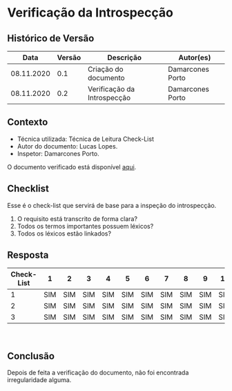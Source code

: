 # Verificação da Introspecção
## Histórico de Versão
<table class="table table-striped border">
    <thead>
        <th>Data</th>   
        <th>Versão </th> 
        <th>Descrição</th> 
        <th>Autor(es)</th>
    </thead>
    <tbody>
        <tr>
            <td> 08.11.2020 </td>
            <td>  0.1   </td>
            <td> Criação do documento</td>
            <td> Damarcones Porto </td>
        </tr>
        <tr>
            <td> 08.11.2020 </td>
            <td>  0.2   </td>
            <td> Verificação da Introspecção</td>
            <td> Damarcones Porto </td>
        </tr>
    </tbody>
</table>

## Contexto
- Técnica utilizada: Técnica de Leitura Check-List
- Autor do documento: Lucas Lopes.
- Inspetor: Damarcones Porto.

O documento verificado está disponível <a href="https://requisitos-de-software.github.io/2020.1-iFut/elicitacao/introspeccao/">aqui</a>.

## Checklist
Esse é o check-list que servirá de base para a inspeção do introspecção.
<br>

1. O requisito está transcrito de forma clara?
2. Todos os termos importantes possuem léxicos?
3. Todos os léxicos estão linkados?

## Resposta

<table class="table table-striped border">
    <thead>
        <th>Check-List</th>
		<th>1</th>
        <th>2</th>
        <th>3</th>
        <th>4</th>
        <th>5</th>
        <th>6</th>
        <th>7</th>
        <th>8</th>
        <th>9</th>
        <th>10</th>
        <th>11</th>
        <th>12</th>
        <th>13</th>
        <th>14</th>
        <th>15</th>
        <th>16</th>
    </thead>
    <tbody>
        <tr>
            <td>1</td>
            <td>SIM</td>
            <td>SIM</td>
            <td>SIM</td>
            <td>SIM</td>
            <td>SIM</td>
            <td>SIM</td>
            <td>SIM</td>
            <td>SIM</td>
            <td>SIM</td>
            <td>SIM</td>
            <td>SIM</td>
            <td>SIM</td>
            <td>SIM</td>
            <td>SIM</td>
            <td>SIM</td>
            <td>SIM</td>
        </tr>
        <tr>
            <td>2</td>
            <td>SIM</td>
            <td>SIM</td>
            <td>SIM</td>
            <td>SIM</td>
            <td>SIM</td>
            <td>SIM</td>
            <td>SIM</td>
            <td>SIM</td>
            <td>SIM</td>
            <td>SIM</td>
            <td>SIM</td>
            <td>SIM</td>
            <td>SIM</td>
            <td>SIM</td>
            <td>SIM</td>
            <td>SIM</td>
        </tr>
        <tr>
            <td>3</td>
            <td>SIM</td>
            <td>SIM</td>
            <td>SIM</td>
            <td>SIM</td>
            <td>SIM</td>
            <td>SIM</td>
            <td>SIM</td>
            <td>SIM</td>
            <td>SIM</td>
            <td>SIM</td>
            <td>SIM</td>
            <td>SIM</td>
            <td>SIM</td>
            <td>SIM</td>
            <td>SIM</td>
            <td>SIM</td>
        </tr>
    </tbody>
</table> 
<br>

## Conclusão 
Depois de feita a verificação do documento, não foi encontrada irregularidade alguma.